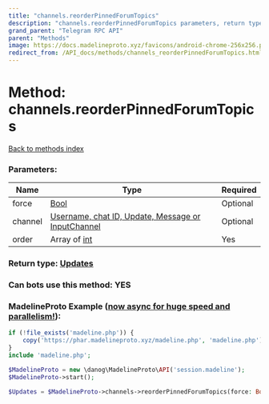 ```yaml
---
title: "channels.reorderPinnedForumTopics"
description: "channels.reorderPinnedForumTopics parameters, return type and example"
grand_parent: "Telegram RPC API"
parent: "Methods"
image: https://docs.madelineproto.xyz/favicons/android-chrome-256x256.png
redirect_from: /API_docs/methods/channels_reorderPinnedForumTopics.html
---
```

# Method: channels.reorderPinnedForumTopics
[Back to methods index](index.html)



### Parameters:

| Name     |    Type       | Required |
|----------|---------------|----------|
|force|[Bool](/API_docs/types/Bool.html) | Optional|
|channel|[Username, chat ID, Update, Message or InputChannel](/API_docs/types/InputChannel.html) | Optional|
|order|Array of [int](/API_docs/types/int.html) | Yes|


### Return type: [Updates](/API_docs/types/Updates.html)

### Can bots use this method: **YES**


### MadelineProto Example ([now async for huge speed and parallelism!](https://docs.madelineproto.xyz/docs/ASYNC.html)):


```php
if (!file_exists('madeline.php')) {
    copy('https://phar.madelineproto.xyz/madeline.php', 'madeline.php');
}
include 'madeline.php';

$MadelineProto = new \danog\MadelineProto\API('session.madeline');
$MadelineProto->start();

$Updates = $MadelineProto->channels->reorderPinnedForumTopics(force: Bool, channel: InputChannel, order: [int, int], );
```

